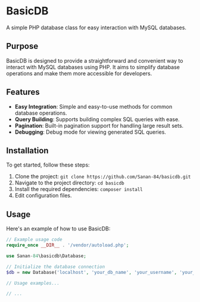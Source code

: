 # BasicDB

A simple PHP database class for easy interaction with MySQL databases.

## Purpose

BasicDB is designed to provide a straightforward and convenient way to interact with MySQL databases using PHP. It aims to simplify database operations and make them more accessible for developers.

## Features

- **Easy Integration**: Simple and easy-to-use methods for common database operations.
- **Query Building**: Supports building complex SQL queries with ease.
- **Pagination**: Built-in pagination support for handling large result sets.
- **Debugging**: Debug mode for viewing generated SQL queries.

## Installation

To get started, follow these steps:

1. Clone the project: `git clone https://github.com/Sanan-84/basicdb.git`
2. Navigate to the project directory: `cd basicdb`
3. Install the required dependencies: `composer install`
4. Edit configuration files.

## Usage

Here's an example of how to use BasicDB:

```php
// Example usage code
require_once __DIR__ . '/vendor/autoload.php';

use Sanan-84\basicdb\Database;

// Initialize the database connection
$db = new Database('localhost', 'your_db_name', 'your_username', 'your_password');

// Usage examples...

// ...

